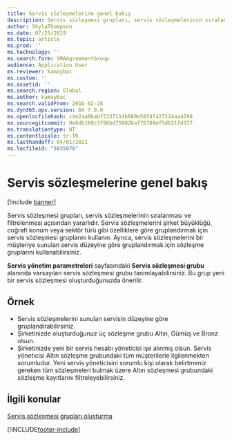 ```yaml
---
title: Servis sözleşmelerine genel bakış
description: Servis sözleşmesi grupları, servis sözleşmelerinin sıralanması ve filtrelenmesi açısından yararlıdır.
author: ShylaThompson
ms.date: 07/25/2019
ms.topic: article
ms.prod: ''
ms.technology: ''
ms.search.form: SMAAgreementGroup
audience: Application User
ms.reviewer: kamaybac
ms.custom: ''
ms.assetid: ''
ms.search.region: Global
ms.author: kamaybac
ms.search.validFrom: 2016-02-28
ms.dyn365.ops.version: AX 7.0.0
ms.openlocfilehash: c4e2aa8babf2337114b889e50f4f427124aa4298
ms.sourcegitcommit: 0e8db169c3f90bd750826af76709ef5d621fd377
ms.translationtype: HT
ms.contentlocale: tr-TR
ms.lasthandoff: 04/01/2021
ms.locfileid: "5835978"
---
```

# <a name="service-agreements-overview"></a>Servis sözleşmelerine genel bakış

[!include [banner](../includes/banner.md)]

Servis sözleşmesi grupları, servis sözleşmelerinin sıralanması ve filtrelenmesi açısından yararlıdır. Servis sözleşmelerini şirket büyüklüğü, coğrafi konum veya sektör türü gibi özelliklere göre gruplandırmak için servis sözleşmesi gruplarını kullanın. Ayrıca, servis sözleşmelerini bir müşteriye sunulan servis düzeyine göre gruplandırmak için sözleşme gruplarını kullanabilirsiniz.

**Servis yönetim parametreleri** sayfasındaki **Servis sözleşmesi grubu** alanında varsayılan servis sözleşmesi grubu tanımlayabilirsiniz. Bu grup yeni bir servis sözleşmesi oluşturduğunuzda önerilir.

## <a name="example"></a>Örnek

-  Servis sözleşmelerini sunulan servisin düzeyine göre gruplandırabilirsiniz. 
-  Şirketinizde oluşturduğunuz üç sözleşme grubu Altın, Gümüş ve Bronz olsun.
-  Şirketinizde yeni bir servis hesabı yöneticisi işe alınmış olsun. Servis yöneticisi Altın sözleşme grubundaki tüm müşterilerle ilgilenmekten sorumludur. Yeni servis yöneticisini sorumlu kişi olarak belirtmeniz gereken tüm sözleşmeleri bulmak üzere Altın sözleşmesi grubundaki sözleşme kayıtlarını filtreleyebilirsiniz.

## <a name="related-topics"></a>İlgili konular

[Servis sözleşmesi grupları oluşturma](create-service-agreement-groups.md)


[!INCLUDE[footer-include](../../includes/footer-banner.md)]